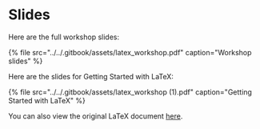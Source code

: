 # Slides

Here are the full workshop slides:

{% file src="../../.gitbook/assets/latex\_workshop.pdf" caption="Workshop slides" %}

Here are the slides for Getting Started with LaTeX:

{% file src="../../.gitbook/assets/latex\_workshop \(1\).pdf" caption="Getting Started with LaTeX" %}

You can also view the original LaTeX document [here](https://www.overleaf.com/read/gbwdjvqtgyxv).

